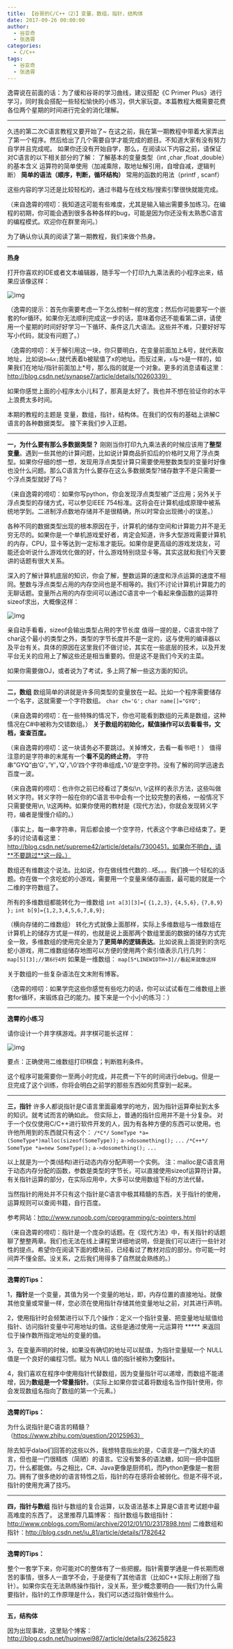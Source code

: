 ```yaml
---
title: 【谷哥的C/C++（2）】变量，数组，指针，结构体
date: 2017-09-26 00:00:00
author:
  - 谷亚奇
  - 张逸霄
categories:
  - C/C++
tags:
  - 谷亚奇
  - 张逸霄
---
```


逸霄说在前面的话：为了缓和谷哥的学习曲线，建议搭配《C Primer Plus》进行学习，同时我会搭配一些轻松愉快的小练习，供大家玩耍。本篇教程大概需要花费各位两个星期的时间进行完全的消化理解。

<!-- More -->
------

久违的第二次C语言教程又要开始了~
在这之前，我在第一期教程中带着大家弄出了第一个程序。然后给出了几个需要自学才能完成的题目。不知道大家有没有努力自学并且完成呢。
如果你还没有开始自学，那么，在阅读以下内容之前，请保证对C语言的以下相关部分的了解：
了解基本的变量类型（int ,char ,float ,double）的基本含义
运算符的简单使用（加减乘除，取地址解引用，自增自减，逻辑判断）
**简单的语法（顺序，判断，循环结构）**
常用的函数的用法（printf , scanf）

这些内容的学习还是比较轻松的，通过书籍与在线文档/搜索引擎很快就能完成。

（来自逸霄的唠叨：我知道这可能有些难度，尤其是输入输出需要多加练习。在编程的初期，你可能会遇到很多各种各样的bug，可能是因为你还没有太熟悉C语言的编程模式。欢迎你在群里询问。）

为了确认你认真的阅读了第一期教程，我们来做个热身。

------

**热身**

打开你喜欢的IDE或者文本编辑器，随手写一个打印九九乘法表的小程序出来，结果应该像这样：

![img](【谷哥的C-C++（2）】变量，数组，指针，结构体/img_59c92684243f7.png)

（逸霄的提示：首先你需要考虑一下怎么控制一样的宽度；然后你可能要写一个嵌套的for循环。如果你无法顺利完成这一步的话，意味着你还不能看第二讲，请使用一个星期的时间好好学习一下循环、条件这几大语法。这些并不难，只要好好写写小代码，就没有问题了。）

（逸霄的唠叨：关于解引用这一块，你只要明白，在变量前面加上&号，就代表取地址，比如说`b=&x;`就代表着b被赋值了x的地址。而反过来，`x`与`*b`是一样的，如果我们在地址/指针前面加上*号，那么指的就是一个对象。更多的消息请看这里：http://blog.csdn.net/synapse7/article/details/10260339）

如果你感觉上面的小程序太小儿科了，那真是太好了。我也并不想在验证你的水平上浪费太多时间。

本期的教程的主题是 变量，数组，指针，结构体。在我们的仅有的基础上讲解C语言的各种数据类型。
接下来我们步入正题。

------

**一，为什么要有那么多数据类型？**
刚刚当你打印九九乘法表的时候应该用了**整型变量**。遇到一些其他的计算问题，比如说计算商品折扣后的价格时又用了浮点类型。如果你仔细的想一想，发现用浮点类型计算只需要使用整数类型的变量时好像也没什么问题。那么C语言为什么要存在这么多数据类型?储存数字不是只需要一个浮点类型就好了吗？

（来自逸霄的唠叨：如果你写python，你会发现浮点类型被广泛应用；另外关于浮点类型的存储方式，可以参见IEEE 754标准。这将会在计算机组成原理中被系统地学到。二进制浮点数地存储并不是很精确，所以时常会出现微小的误差。）

各种不同的数据类型出现的根本原因在于，计算机的储存空间和计算能力并不是无穷无尽的。如果你是一个单机游戏爱好者，肯定会知道，许多大型游戏需要计算机的内存，CPU，显卡等达到一定标准才能玩。如果你是更高级的游戏发烧友，可能还会听说什么游戏优化做的好，什么游戏特别烧显卡等。其实这就和我们今天要讲的话题有很大关系。

深入的了解计算机底层的知识，你会了解，整数运算的速度和浮点运算的速度不相同。整数与浮点类型占用的内存空间也是不相等的。我们不讨论计算机计算能力的无聊话题。变量所占用的内存空间可以通过C语言中一个看起来像函数的运算符sizeof求出，大概像这样：

![img](【谷哥的C-C++（2）】变量，数组，指针，结构体/img_59c929349e339.png)

亲自动手看看，sizeof会输出类型占用的字节长度
值得一提的是，C语言中除了char这个最小的类型之外，类型的字节长度并不是一定的，这与使用的编译器以及平台有关。具体的原因在这里我们不做讨论，其实在一些底层的技术，以及开发平台无关的应用上了解这些还是相当重要的。但是这不是我们今天的主菜。

如果你需要做OJ，或者说为了考试，多上网了解一些这方面的知识。

------

**二，数组**
数组简单的讲就是许多同类型的变量放在一起。比如一个程序需要储存一个名字，这就需要一个字符数组。
`char ch='G';`
`char name[]="GYQ";`

（来自逸霄的唠叨：在一些特殊的情况下，你也可能看到数组的元素是数组，这种情况在C#中被称为交错数组。）
**关于数组的初始化，赋值操作可以去看看书，文档，查查百度。**

（来自逸霄的唠叨：这一块请务必不要跳过。关掉博文，去看一看书吧！）
值得注意的是字符串的末尾有一个**看不见的终止符**。
字符串”GYQ”由’G’，’Y’，’Q’，’\0’四个字符串组成，’\0’是空字符。没有了解的同学迅速去百度一波。

（来自逸霄的唠叨：也许你之前已经看过了类似\n, \r这样的表示方法，这些叫做转义字符。转义字符一般在你的C语言书中会有一个比较完整的表格，一般情况下只需要使用\n, \t这两种。如果你使用的教材是《现代方法》，你就会发现转义字符，编者是慢慢介绍的。）

（事实上，每一串字符串，背后都会接一个空字符，代表这个字串已经结束了。更多的讨论请看这里：http://blog.csdn.net/supreme42/article/details/7300451，如果你不明白，请**不要跳过**这一段。）

数组还有维数这个说法。比如说，你在做线性代数的…呸。。。我们换一个轻松的话题。你在做一个贪吃蛇的小游戏，需要用一个变量来储存画面，最可能的就是一个二维的字符数组了。

所有的多维数组都能转化为一维数组
`int a[3][3]={`
`{1,2,3},`
`{4,5,6},`
`{7,8,9}`
`};`
`int b[9]={1,2,3,4,5,6,7,8,9};`

（横向存储的二维数组）
转化方式就像上面那样，实际上多维数组与一维数组在计算机上的储存方式是一样的，也就是说上面那两个数组里面的数据的储存方式完全一致，多维数组的使用完全是为了**更简单的逻辑表达**。比如说我上面提到的贪吃蛇小游戏，用二维数组储存地图可以方便的使用两个索引值表示几行几列：
`map[5][3];//第6行4列`
如果是一维数组：
`map[5*LINEWIDTH+3]//看起来就像这样`

关于数组的一些复杂语法在文末附有博客。

（逸霄的唠叨：如果学完这些你感觉有些吃力的话，你可以试试看在二维数组上嵌套for循环，来锻炼自己的能力。接下来是一个小小的练习：）

------

**逸霄的小练习**

请你设计一个井字棋游戏。井字棋可能长这样：

![img](【谷哥的C-C++（2）】变量，数组，指针，结构体/img_59c92db451200.png)

要点：正确使用二维数组打印棋盘；判断胜利条件。

这个程序可能需要你一至两小时完成，并花费一下午的时间进行debug。但是一旦完成了这个训练，你将会明白之前学的那些东西如何贯穿到一起来。

------

**三，指针**
许多人都说指针是C语言里面最难学的地方，因为指针运算牵扯到太多的知识。就考试而言的确如此。
但实际上，普通的指针应用并不是十分复杂。
对于一个仅仅使用C/C++进行软件开发的人，因为有各种方便的东西可以使用。也许他所用到的东西就只有这个：
`/*C*/`
`SomeType *a=(SomeType*)malloc(sizeof(SomeType));`
`a->dosomething();`
`...`
`/*C++*/`
`SomeType *a=new SomeType();`
`a->dosomething();`
`...`

以上就是为一个类(结构)进行动态内存分配声明一个实例。
注：malloc是C语言用于动态内存分配的函数，参数是类型的字节长，可以直接使用sizeof运算符计算。
有关指针运算的部分，在实际应用中，大多可以使用数组下标的方法代替。

当然指针的用处并不只有这个指针是C语言中极其精髓的东西，关于指针的使用，运算规则可以查阅书籍，自行百度。

参考网站：http://www.runoob.com/cprogramming/c-pointers.html

（来自逸霄的唠叨：指针是一个庞杂的话题。在《现代方法》中，有关指针的话题聊了整整两章。我们也无法在线上课程里详细地说明，但是我们可以进行一些针对性的提点。希望你在阅读下面的模块前，已经看过了教材对应的部分。你可能一时间弄不懂全部。没关系，之后我们用得多了自然就会熟练的。）

------

**逸霄的Tips：**

1，**指针**是一个变量，其值为另一个变量的地址，即，内存位置的直接地址。就像其他变量或常量一样，您必须在使用指针存储其他变量地址之前，对其进行声明。

2，使用指针时会频繁进行以下几个操作：定义一个指针变量、把变量地址赋值给指针、访问指针变量中可用地址的值。这些是通过使用一元运算符 ***** 来返回位于操作数所指定地址的变量的值。

3，在变量声明的时候，如果没有确切的地址可以赋值，为指针变量赋一个 NULL 值是一个良好的编程习惯。赋为 NULL 值的指针被称为**空**指针。

4，我们喜欢在程序中使用指针代替数组，因为变量指针可以递增，而数组不能递增，因为**数组是一个常量指针**。（实际上如果你尝试着将数组名当作指针使用，你会发现数组名指向了数组的第一个元素。）

------

**逸霄的Tips：**

为什么说指针是C语言的精髓？（https://www.zhihu.com/question/20125963）

除去知乎dalao们回答的这些以外，我想特意指出的是，C语言是一门强大的语言，但也是一门很精炼（简陋）的语言。它没有繁多的语法糖，如同一把中国厨刀，什么都能做。与之相比，C#、Java更像是厨师机，而Python更像是一套厨刀。拥有了很多绝妙的语言特性之后，指针的存在感将会被弱化。但是不得不说，指针的使用充满了技巧。

------

**四，指针与数组**
指针与数组的复合运算，以及语法基本上算是C语言考试题中最高难度的东西了。
这里推荐几篇博客：
指针数组与数组指针：http://www.cnblogs.com/Romi/archive/2012/01/10/2317898.html
二维数组和指针：http://blog.csdn.net/iu_81/article/details/1782642

------

**逸霄的Tips：**

整个一套学下来，你可能对C的整体有了一些把握。指针需要学通是一件长期而艰苦的事情，很多人一直学不会，于是便有了其他语言（比如C++实际上削弱了指针）。如果你实在无法熟练操作指针，没关系，至少概念要明白——我们为什么需要指针，指针的工作原理是什么，我们可以透过指针做些什么。

------

**五，结构体**

因为出现事故，这里贴个博客：http://blog.csdn.net/huqinwei987/article/details/23625823
